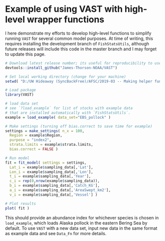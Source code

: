 # Example of using VAST with high-level wrapper functions

I here demonstrate my efforts to develop high-level functions to simplify running `VAST` for several common model purposes.  At time of writing, this requires installing the development branch of `FishStatsUtils`, although future releases will include this code in the master branch and I may forget to update this page.

```R
# Download latest release number; its useful for reproducibility to use a specific release number
devtools::install_github("James-Thorson-NOAA/VAST")

# Set local working directory (change for your machine)
setwd( "D:/UW Hideaway (SyncBackFree)/AFSC/2019-03 -- Making helper functions for VAST" )

# Load package
library(VAST)

# load data set
# see `?load_example` for list of stocks with example data 
# that are installed automatically with `FishStatsUtils`. 
example = load_example( data_set="EBS_pollock" )

# Make settings (turning off bias.correct to save time for example)
settings = make_settings( n_x = 100, 
  Region = example$Region, 
  purpose = "index2", 
  strata.limits = example$strata.limits, 
  bias.correct = FALSE )

# Run model
fit = fit_model( settings = settings, 
  Lat_i = example$sampling_data[,'Lat'], 
  Lon_i = example$sampling_data[,'Lon'], 
  t_i = example$sampling_data[,'Year'], 
  c_i = rep(0,nrow(example$sampling_data)), 
  b_i = example$sampling_data[,'Catch_KG'], 
  a_i = example$sampling_data[,'AreaSwept_km2'], 
  v_i = example$sampling_data[,'Vessel'] )

# Plot results
plot( fit )
```

This should provide an abundance index for whichever species is chosen in `load_example`, which loads Alaska pollock in the eastern Bering Sea by default. To use `VAST` with a new data set, input new data in the same format as example data and see `Data_Fn` for more details.